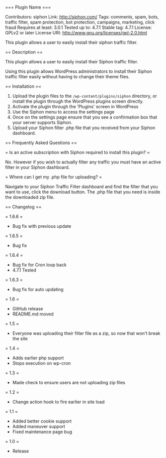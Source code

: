 === Plugin Name ===

Contributors: siphon
Link: http://siphon.com/
Tags: comments, spam, bots, traffic filter, spam protection, bot protection, campaigns, marketing, click fraud
Requires at least: 3.0.1
Tested up to: 4.7.1
Stable tag: 4.7.1
License: GPLv2 or later
License URI: http://www.gnu.org/licenses/gpl-2.0.html

This plugin allows a user to easily install their siphon traffic filter.


== Description ==

This plugin allows a user to easily install their Siphon traffic filter.

Using this plugin allows WordPress administrators to install their Siphon traffic filter easily without having to change
their theme files.


== Installation ==

1. Upload the plugin files to the `/wp-content/plugins/siphon` directory, or install the plugin through the WordPress plugins screen directly.
2. Activate the plugin through the 'Plugins' screen in WordPress
3. Use the Siphon menu to access the settings page
4. Once on the settings page ensure that you see a confirmation box that your server supports Siphon.
5. Upload your Siphon filter .php file that you received from your Siphon dashboard.


== Frequently Asked Questions ==

= Is an active subscription with Siphon required to install this plugin? =

No. However if you wish to actually filter any traffic you must have an active filter in your Siphon dashboard.

= Where can I get my .php file for uploading? =

Navigate to your Siphon Traffic Filter dashboard and find the filter that you want to use, click the download button.
The .php file that you need is inside the downloaded zip file.

== Changelog ==

= 1.6.6 =
* Bug fix with previous update

= 1.6.5 =
* Bug fix

= 1.6.4 =
* Bug fix for Cron loop back
* 4.7.1 Tested

= 1.6.3 =
* Bug fix for auto updating

= 1.6 =
* GitHub release
* README.md moved

= 1.5 =
* Everyone was uploading their filter file as a zip, so now that won't break the site

= 1.4 =
* Adds earlier php support
* Stops execution on wp-cron

= 1.3 =
* Made check to ensure users are not uploading zip files

= 1.2 =
* Change action hook to fire earlier in site load

= 1.1 =
* Added better cookie support
* Added maneuver support
* Fixed maintenance page bug

= 1.0 =
* Release